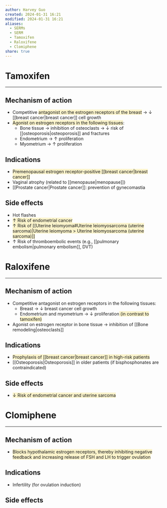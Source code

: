 ```yaml
---
author: Harvey Guo
created: 2024-01-31 16:21
modified: 2024-01-31 16:21
aliases:
  - SERMs
  - SERM
  - Tamoxifen
  - Raloxifene
  - Clomiphene
share: true
---
```

# Tamoxifen
---
## Mechanism of action
- Competitive <span style="background:rgba(240, 200, 0, 0.2)">antagonist on the estrogen receptors of the breast</span> → ↓ [[breast cancer|breast cancer]] cell growth
- <span style="background:rgba(240, 200, 0, 0.2)">Agonist on estrogen receptors in the following tissues</span>:
	- Bone tissue → inhibition of osteoclasts → ↓ risk of [[osteoporosis|osteoporosis]] and fractures
	- Endometrium → ↑ proliferation
	- Myometrium → ↑ proliferation
## Indications
- <span style="background:rgba(240, 200, 0, 0.2)">Premenopausal estrogen receptor-positive [[breast cancer|breast cancer]]</span>
- Vaginal atrophy (related to [[menopause|menopause]])
- [[Prostate cancer|Prostate cancer]]: prevention of gynecomastia
## Side effects
- Hot flashes
- <span style="background:rgba(240, 200, 0, 0.2)">↑ Risk of endometrial cancer</span>
- <span style="background:rgba(240, 200, 0, 0.2)">↑ Risk of [[Uterine leiomyoma#Uterine leiomyosarcoma (uterine sarcoma)|Uterine leiomyoma > Uterine leiomyosarcoma (uterine sarcoma)]]</span>
- ↑ Risk of thromboembolic events (e.g., [[pulmonary embolism|pulmonary embolism]], DVT)
# Raloxifene
---
## Mechanism of action
- Competitive antagonist on estrogen receptors in the following tissues:
	- Breast → ↓ breast cancer cell growth
	- Endometrium and myometrium → ↓ proliferation<span style="background:rgba(240, 200, 0, 0.2)"> (in contrast to tamoxifen)</span>
- Agonist on estrogen receptor in bone tissue → inhibition of [[Bone remodeling|osteoclasts]]
## Indications
- <span style="background:rgba(240, 200, 0, 0.2)">Prophylaxis of [[breast cancer|breast cancer]] in high-risk patients</span>
- [[Osteoporosis|Osteoporosis]] in older patients (if bisphosphonates are contraindicated)
## Side effects
- <span style="background:rgba(240, 200, 0, 0.2)">↓ Risk of endometrial cancer and uterine sarcoma</span>
# Clomiphene
---
## Mechanism of action
- <span style="background:rgba(240, 200, 0, 0.2)">Blocks hypothalamic estrogen receptors, thereby inhibiting negative feedback and increasing release of FSH and LH to trigger ovulation</span>
## Indications
- Infertility (for ovulation induction)
## Side effects